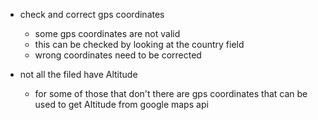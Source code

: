 - check and correct gps coordinates
  - some gps coordinates are not valid
  - this can be checked by looking at the country field
  - wrong coordinates need to be corrected

- not all the filed have Altitude
  - for some of those that don't there are gps coordinates that can be used to get Altitude from google maps api
